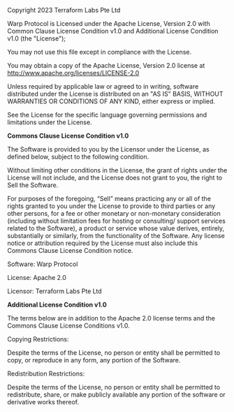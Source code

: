 Copyright 2023 Terraform Labs Pte Ltd

Warp Protocol is Licensed under the Apache License, Version 2.0 with Common Clause License Condition v1.0 and Additional License Condition v1.0 (the "License");

You may not use this file except in compliance with the License.

You may obtain a copy of the Apache License, Version 2.0 license at http://www.apache.org/licenses/LICENSE-2.0

Unless required by applicable law or agreed to in writing, software distributed under the License is distributed on an "AS IS" BASIS, WITHOUT WARRANTIES OR CONDITIONS OF ANY KIND, either express or implied.

See the License for the specific language governing permissions and limitations under the License.

**Commons Clause License Condition v1.0**

The Software is provided to you by the Licensor under the License, as defined below, subject to the following condition.

Without limiting other conditions in the License, the grant of rights under the License will not include, and the License does not grant to you, the right to Sell the Software.

For purposes of the foregoing, “Sell” means practicing any or all of the rights granted to you under the License to provide to third parties or any other persons, for a fee or other monetary or non-monetary consideration (including without limitation fees for hosting or consulting/ support services related to the Software), a product or service whose value derives, entirely, substantially or similarly, from the functionality of the Software. Any license notice or attribution required by the License must also include this Commons Clause License Condition notice.

Software: Warp Protocol

License: Apache 2.0 

Licensor: Terraform Labs Pte Ltd 

**Additional License Condition v1.0**

The terms below are in addition to the Apache 2.0 license terms and the Commons Clause License Conditions v1.0. 

Copying Restrictions:

Despite the terms of the License, no person or entity shall be permitted to copy, or reproduce in any form, any portion of the Software.

Redistribution Restrictions:

Despite the terms of the License, no person or entity shall be permitted to redistribute, share, or make publicly available any portion of the software or derivative works thereof.
